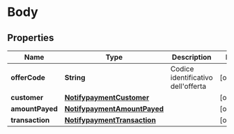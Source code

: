 # Body

## Properties
Name | Type | Description | Notes
------------ | ------------- | ------------- | -------------
**offerCode** | **String** | Codice identificativo dell&#x27;offerta |  [optional]
**customer** | [**NotifypaymentCustomer**](NotifypaymentCustomer.md) |  |  [optional]
**amountPayed** | [**NotifypaymentAmountPayed**](NotifypaymentAmountPayed.md) |  |  [optional]
**transaction** | [**NotifypaymentTransaction**](NotifypaymentTransaction.md) |  |  [optional]

